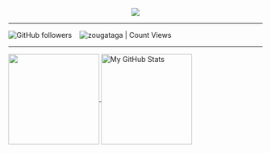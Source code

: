 <p align="center">
  <img src="https://i.pinimg.com/originals/3c/65/29/3c6529278afbbab1426fc31f5534f8c8.gif">
  <hr/>
<img alt="GitHub followers" src="https://img.shields.io/github/followers/zougataga?style=social"> &nbsp;&nbsp; <img alt="zougataga | Count Views" src="https://enemo786q3svfle.m.pipedream.net" />
  <hr/>
  <a href="https://github.com/zougataga">
    <img
      align="center"
      src="https://github-readme-stats.vercel.app/api/top-langs/?username=zougataga&layout=compact&langs_count=8&theme=dark"
      height="180px"
    />
  </a>

  <a href="https://github.com/zougataga">
    <img
      align="center"
      src="https://github-readme-stats.vercel.app/api?username=zougataga&count_private=true&show_icons=true&theme=dark"
      alt="My GitHub Stats"
      height="180px"
    />
  </a>
   
</p>
